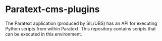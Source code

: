 # Paratext-cms-plugins
The Paratext application (produced by SIL/UBS) has an API for executing Python scripts from within Paratext. This repository contains scripts that can be executed in this environment.
